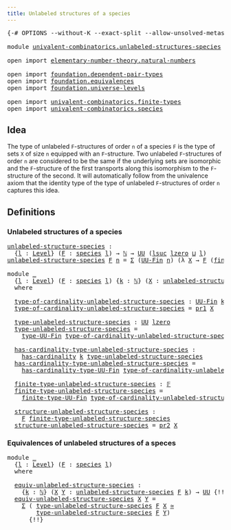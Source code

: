 ```yaml
---
title: Unlabeled structures of a species
---
```


<pre class="Agda"><a id="59" class="Symbol">{-#</a> <a id="63" class="Keyword">OPTIONS</a> <a id="71" class="Pragma">--without-K</a> <a id="83" class="Pragma">--exact-split</a> <a id="97" class="Pragma">--allow-unsolved-metas</a> <a id="120" class="Symbol">#-}</a>

<a id="125" class="Keyword">module</a> <a id="132" href="univalent-combinatorics.unlabeled-structures-species.html" class="Module">univalent-combinatorics.unlabeled-structures-species</a> <a id="185" class="Keyword">where</a>

<a id="192" class="Keyword">open</a> <a id="197" class="Keyword">import</a> <a id="204" href="elementary-number-theory.natural-numbers.html" class="Module">elementary-number-theory.natural-numbers</a>

<a id="246" class="Keyword">open</a> <a id="251" class="Keyword">import</a> <a id="258" href="foundation.dependent-pair-types.html" class="Module">foundation.dependent-pair-types</a>
<a id="290" class="Keyword">open</a> <a id="295" class="Keyword">import</a> <a id="302" href="foundation.equivalences.html" class="Module">foundation.equivalences</a>
<a id="326" class="Keyword">open</a> <a id="331" class="Keyword">import</a> <a id="338" href="foundation.universe-levels.html" class="Module">foundation.universe-levels</a>

<a id="366" class="Keyword">open</a> <a id="371" class="Keyword">import</a> <a id="378" href="univalent-combinatorics.finite-types.html" class="Module">univalent-combinatorics.finite-types</a>
<a id="415" class="Keyword">open</a> <a id="420" class="Keyword">import</a> <a id="427" href="univalent-combinatorics.species.html" class="Module">univalent-combinatorics.species</a>
</pre>
## Idea

The type of unlabeled `F`-structures of order `n` of a species `F` is the type of sets `X` of size `n` equipped with an `F`-structure. Two unlabeled `F`-structures of order `n` are considered to be the same if the underlying sets are isomorphic and the `F`-structure of the first transports along this isomorphism to the `F`-structure of the second. It will automatically follow from the univalence axiom that the identity type of the type of unlabeled `F`-structures of order `n` captures this idea.

## Definitions

### Unlabeled structures of a species

<pre class="Agda"><a id="unlabeled-structure-species"></a><a id="1038" href="univalent-combinatorics.unlabeled-structures-species.html#1038" class="Function">unlabeled-structure-species</a> <a id="1066" class="Symbol">:</a>
  <a id="1070" class="Symbol">{</a><a id="1071" href="univalent-combinatorics.unlabeled-structures-species.html#1071" class="Bound">l</a> <a id="1073" class="Symbol">:</a> <a id="1075" href="Agda.Primitive.html#597" class="Postulate">Level</a><a id="1080" class="Symbol">}</a> <a id="1082" class="Symbol">(</a><a id="1083" href="univalent-combinatorics.unlabeled-structures-species.html#1083" class="Bound">F</a> <a id="1085" class="Symbol">:</a> <a id="1087" href="univalent-combinatorics.species.html#429" class="Function">species</a> <a id="1095" href="univalent-combinatorics.unlabeled-structures-species.html#1071" class="Bound">l</a><a id="1096" class="Symbol">)</a> <a id="1098" class="Symbol">→</a> <a id="1100" href="elementary-number-theory.natural-numbers.html#1458" class="Datatype">ℕ</a> <a id="1102" class="Symbol">→</a> <a id="1104" href="foundation-core.universe-levels.html#235" class="Primitive">UU</a> <a id="1107" class="Symbol">(</a><a id="1108" href="Agda.Primitive.html#780" class="Primitive">lsuc</a> <a id="1113" href="Agda.Primitive.html#764" class="Primitive">lzero</a> <a id="1119" href="Agda.Primitive.html#810" class="Primitive Operator">⊔</a> <a id="1121" href="univalent-combinatorics.unlabeled-structures-species.html#1071" class="Bound">l</a><a id="1122" class="Symbol">)</a>
<a id="1124" href="univalent-combinatorics.unlabeled-structures-species.html#1038" class="Function">unlabeled-structure-species</a> <a id="1152" href="univalent-combinatorics.unlabeled-structures-species.html#1152" class="Bound">F</a> <a id="1154" href="univalent-combinatorics.unlabeled-structures-species.html#1154" class="Bound">n</a> <a id="1156" class="Symbol">=</a> <a id="1158" href="foundation-core.dependent-pair-types.html#515" class="Record">Σ</a> <a id="1160" class="Symbol">(</a><a id="1161" href="univalent-combinatorics.finite-types.html#5610" class="Function">UU-Fin</a> <a id="1168" href="univalent-combinatorics.unlabeled-structures-species.html#1154" class="Bound">n</a><a id="1169" class="Symbol">)</a> <a id="1171" class="Symbol">(λ</a> <a id="1174" href="univalent-combinatorics.unlabeled-structures-species.html#1174" class="Bound">X</a> <a id="1176" class="Symbol">→</a> <a id="1178" href="univalent-combinatorics.unlabeled-structures-species.html#1152" class="Bound">F</a> <a id="1180" class="Symbol">(</a><a id="1181" href="univalent-combinatorics.finite-types.html#14731" class="Function">finite-type-UU-Fin</a> <a id="1200" href="univalent-combinatorics.unlabeled-structures-species.html#1174" class="Bound">X</a><a id="1201" class="Symbol">))</a>

<a id="1205" class="Keyword">module</a> <a id="1212" href="univalent-combinatorics.unlabeled-structures-species.html#1212" class="Module">_</a>
  <a id="1216" class="Symbol">{</a><a id="1217" href="univalent-combinatorics.unlabeled-structures-species.html#1217" class="Bound">l</a> <a id="1219" class="Symbol">:</a> <a id="1221" href="Agda.Primitive.html#597" class="Postulate">Level</a><a id="1226" class="Symbol">}</a> <a id="1228" class="Symbol">(</a><a id="1229" href="univalent-combinatorics.unlabeled-structures-species.html#1229" class="Bound">F</a> <a id="1231" class="Symbol">:</a> <a id="1233" href="univalent-combinatorics.species.html#429" class="Function">species</a> <a id="1241" href="univalent-combinatorics.unlabeled-structures-species.html#1217" class="Bound">l</a><a id="1242" class="Symbol">)</a> <a id="1244" class="Symbol">{</a><a id="1245" href="univalent-combinatorics.unlabeled-structures-species.html#1245" class="Bound">k</a> <a id="1247" class="Symbol">:</a> <a id="1249" href="elementary-number-theory.natural-numbers.html#1458" class="Datatype">ℕ</a><a id="1250" class="Symbol">}</a> <a id="1252" class="Symbol">(</a><a id="1253" href="univalent-combinatorics.unlabeled-structures-species.html#1253" class="Bound">X</a> <a id="1255" class="Symbol">:</a> <a id="1257" href="univalent-combinatorics.unlabeled-structures-species.html#1038" class="Function">unlabeled-structure-species</a> <a id="1285" href="univalent-combinatorics.unlabeled-structures-species.html#1229" class="Bound">F</a> <a id="1287" href="univalent-combinatorics.unlabeled-structures-species.html#1245" class="Bound">k</a><a id="1288" class="Symbol">)</a>
  <a id="1292" class="Keyword">where</a>

  <a id="1301" href="univalent-combinatorics.unlabeled-structures-species.html#1301" class="Function">type-of-cardinality-unlabeled-structure-species</a> <a id="1349" class="Symbol">:</a> <a id="1351" href="univalent-combinatorics.finite-types.html#5610" class="Function">UU-Fin</a> <a id="1358" href="univalent-combinatorics.unlabeled-structures-species.html#1245" class="Bound">k</a>
  <a id="1362" href="univalent-combinatorics.unlabeled-structures-species.html#1301" class="Function">type-of-cardinality-unlabeled-structure-species</a> <a id="1410" class="Symbol">=</a> <a id="1412" href="foundation-core.dependent-pair-types.html#605" class="Field">pr1</a> <a id="1416" href="univalent-combinatorics.unlabeled-structures-species.html#1253" class="Bound">X</a>

  <a id="1421" href="univalent-combinatorics.unlabeled-structures-species.html#1421" class="Function">type-unlabeled-structure-species</a> <a id="1454" class="Symbol">:</a> <a id="1456" href="foundation-core.universe-levels.html#235" class="Primitive">UU</a> <a id="1459" href="Agda.Primitive.html#764" class="Primitive">lzero</a>
  <a id="1467" href="univalent-combinatorics.unlabeled-structures-species.html#1421" class="Function">type-unlabeled-structure-species</a> <a id="1500" class="Symbol">=</a>
    <a id="1506" href="univalent-combinatorics.finite-types.html#5672" class="Function">type-UU-Fin</a> <a id="1518" href="univalent-combinatorics.unlabeled-structures-species.html#1301" class="Function">type-of-cardinality-unlabeled-structure-species</a>

  <a id="1569" href="univalent-combinatorics.unlabeled-structures-species.html#1569" class="Function">has-cardinality-type-unlabeled-structure-species</a> <a id="1618" class="Symbol">:</a>
    <a id="1624" href="univalent-combinatorics.finite-types.html#4972" class="Function">has-cardinality</a> <a id="1640" href="univalent-combinatorics.unlabeled-structures-species.html#1245" class="Bound">k</a> <a id="1642" href="univalent-combinatorics.unlabeled-structures-species.html#1421" class="Function">type-unlabeled-structure-species</a>
  <a id="1677" href="univalent-combinatorics.unlabeled-structures-species.html#1569" class="Function">has-cardinality-type-unlabeled-structure-species</a> <a id="1726" class="Symbol">=</a>
    <a id="1732" href="univalent-combinatorics.finite-types.html#5750" class="Function">has-cardinality-type-UU-Fin</a> <a id="1760" href="univalent-combinatorics.unlabeled-structures-species.html#1301" class="Function">type-of-cardinality-unlabeled-structure-species</a>

  <a id="1811" href="univalent-combinatorics.unlabeled-structures-species.html#1811" class="Function">finite-type-unlabeled-structure-species</a> <a id="1851" class="Symbol">:</a> <a id="1853" href="univalent-combinatorics.finite-types.html#4635" class="Function">𝔽</a>
  <a id="1857" href="univalent-combinatorics.unlabeled-structures-species.html#1811" class="Function">finite-type-unlabeled-structure-species</a> <a id="1897" class="Symbol">=</a>
    <a id="1903" href="univalent-combinatorics.finite-types.html#14731" class="Function">finite-type-UU-Fin</a> <a id="1922" href="univalent-combinatorics.unlabeled-structures-species.html#1301" class="Function">type-of-cardinality-unlabeled-structure-species</a>

  <a id="1973" href="univalent-combinatorics.unlabeled-structures-species.html#1973" class="Function">structure-unlabeled-structure-species</a> <a id="2011" class="Symbol">:</a>
    <a id="2017" href="univalent-combinatorics.unlabeled-structures-species.html#1229" class="Bound">F</a> <a id="2019" href="univalent-combinatorics.unlabeled-structures-species.html#1811" class="Function">finite-type-unlabeled-structure-species</a>
  <a id="2061" href="univalent-combinatorics.unlabeled-structures-species.html#1973" class="Function">structure-unlabeled-structure-species</a> <a id="2099" class="Symbol">=</a> <a id="2101" href="foundation-core.dependent-pair-types.html#617" class="Field">pr2</a> <a id="2105" href="univalent-combinatorics.unlabeled-structures-species.html#1253" class="Bound">X</a>
</pre>
### Equivalences of unlabeled structures of a speces

<pre class="Agda"><a id="2174" class="Keyword">module</a> <a id="2181" href="univalent-combinatorics.unlabeled-structures-species.html#2181" class="Module">_</a>
  <a id="2185" class="Symbol">{</a><a id="2186" href="univalent-combinatorics.unlabeled-structures-species.html#2186" class="Bound">l</a> <a id="2188" class="Symbol">:</a> <a id="2190" href="Agda.Primitive.html#597" class="Postulate">Level</a><a id="2195" class="Symbol">}</a> <a id="2197" class="Symbol">(</a><a id="2198" href="univalent-combinatorics.unlabeled-structures-species.html#2198" class="Bound">F</a> <a id="2200" class="Symbol">:</a> <a id="2202" href="univalent-combinatorics.species.html#429" class="Function">species</a> <a id="2210" href="univalent-combinatorics.unlabeled-structures-species.html#2186" class="Bound">l</a><a id="2211" class="Symbol">)</a>
  <a id="2215" class="Keyword">where</a>
  
  <a id="2226" href="univalent-combinatorics.unlabeled-structures-species.html#2226" class="Function">equiv-unlabeled-structure-species</a> <a id="2260" class="Symbol">:</a>
    <a id="2266" class="Symbol">{</a><a id="2267" href="univalent-combinatorics.unlabeled-structures-species.html#2267" class="Bound">k</a> <a id="2269" class="Symbol">:</a> <a id="2271" href="elementary-number-theory.natural-numbers.html#1458" class="Datatype">ℕ</a><a id="2272" class="Symbol">}</a> <a id="2274" class="Symbol">(</a><a id="2275" href="univalent-combinatorics.unlabeled-structures-species.html#2275" class="Bound">X</a> <a id="2277" href="univalent-combinatorics.unlabeled-structures-species.html#2277" class="Bound">Y</a> <a id="2279" class="Symbol">:</a> <a id="2281" href="univalent-combinatorics.unlabeled-structures-species.html#1038" class="Function">unlabeled-structure-species</a> <a id="2309" href="univalent-combinatorics.unlabeled-structures-species.html#2198" class="Bound">F</a> <a id="2311" href="univalent-combinatorics.unlabeled-structures-species.html#2267" class="Bound">k</a><a id="2312" class="Symbol">)</a> <a id="2314" class="Symbol">→</a> <a id="2316" href="foundation-core.universe-levels.html#235" class="Primitive">UU</a> <a id="2319" class="UnsolvedMeta Hole">{!!}</a>
  <a id="2326" href="univalent-combinatorics.unlabeled-structures-species.html#2226" class="Function">equiv-unlabeled-structure-species</a> <a id="2360" href="univalent-combinatorics.unlabeled-structures-species.html#2360" class="Bound">X</a> <a id="2362" href="univalent-combinatorics.unlabeled-structures-species.html#2362" class="Bound">Y</a> <a id="2364" class="Symbol">=</a>
    <a id="2370" href="foundation-core.dependent-pair-types.html#515" class="Record">Σ</a> <a id="2372" class="Symbol">(</a> <a id="2374" href="univalent-combinatorics.unlabeled-structures-species.html#1421" class="Function">type-unlabeled-structure-species</a> <a id="2407" href="univalent-combinatorics.unlabeled-structures-species.html#2198" class="Bound">F</a> <a id="2409" href="univalent-combinatorics.unlabeled-structures-species.html#2360" class="Bound">X</a> <a id="2411" href="foundation-core.equivalences.html#1621" class="Function Operator">≃</a>
        <a id="2421" href="univalent-combinatorics.unlabeled-structures-species.html#1421" class="Function">type-unlabeled-structure-species</a> <a id="2454" href="univalent-combinatorics.unlabeled-structures-species.html#2198" class="Bound">F</a> <a id="2456" href="univalent-combinatorics.unlabeled-structures-species.html#2362" class="Bound">Y</a><a id="2457" class="Symbol">)</a>
      <a id="2465" class="Hole">{!!}</a>
</pre>